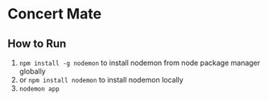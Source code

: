 # Concert Mate

## How to Run
1. `npm install -g nodemon` to install nodemon from node package manager globally
2.  or `npm install nodemon` to install nodemon locally
3. `nodemon app`

